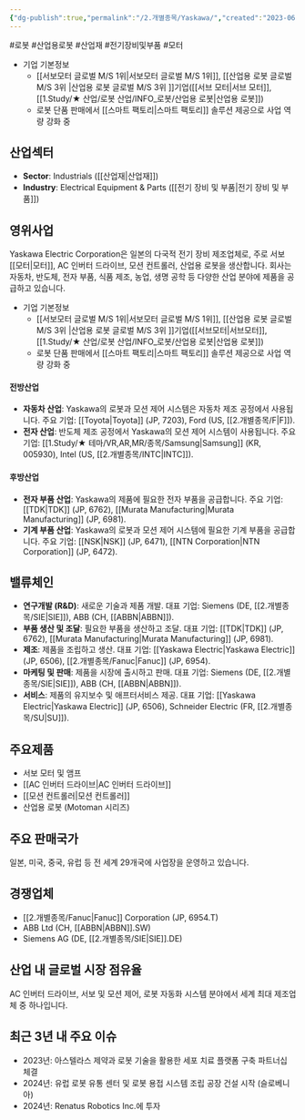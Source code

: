 ```yaml
---
{"dg-publish":true,"permalink":"/2.개별종목/Yaskawa/","created":"2023-06-28T12:13:14.213+09:00","updated":"2025-07-29T21:37:05.421+09:00"}
---
```


#로봇 #산업용로봇 #산업재 #전기장비및부품 #모터 


- 기업 기본정보
	- [[서보모터 글로벌 M/S 1위\|서보모터 글로벌 M/S 1위]], [[산업용 로봇 글로벌 M/S 3위 \|산업용 로봇 글로벌 M/S 3위 ]]기업([[서브 모터\|서브 모터]], [[1.Study/★ 산업/로봇 산업/INFO_로봇/산업용 로봇\|산업용 로봇]])
	- 로봇 단품 판매에서 [[스마트 팩토리\|스마트 팩토리]] 솔루션 제공으로 사업 역량 강화 중

## 산업섹터

- **Sector**: Industrials ([[산업재\|산업재]])
- **Industry**: Electrical Equipment & Parts ([[전기 장비 및 부품\|전기 장비 및 부품]])

## 영위사업

Yaskawa Electric Corporation은 일본의 다국적 전기 장비 제조업체로, 주로 서보 [[모터\|모터]], AC 인버터 드라이브, 모션 컨트롤러, 산업용 로봇을 생산합니다. 회사는 자동차, 반도체, 전자 부품, 식품 제조, 농업, 생명 공학 등 다양한 산업 분야에 제품을 공급하고 있습니다.

- 기업 기본정보
	- [[서보모터 글로벌 M/S 1위\|서보모터 글로벌 M/S 1위]], [[산업용 로봇 글로벌 M/S 3위 \|산업용 로봇 글로벌 M/S 3위 ]]기업([[서브모터\|서브모터]], [[1.Study/★ 산업/로봇 산업/INFO_로봇/산업용 로봇\|산업용 로봇]])
	- 로봇 단품 판매에서 [[스마트 팩토리\|스마트 팩토리]] 솔루션 제공으로 사업 역량 강화 중


#### 전방산업

- **자동차 산업**: Yaskawa의 로봇과 모션 제어 시스템은 자동차 제조 공정에서 사용됩니다. 주요 기업: [[Toyota\|Toyota]] (JP, 7203), Ford (US, [[2.개별종목/F\|F]]).
- **전자 산업**: 반도체 제조 공정에서 Yaskawa의 모션 제어 시스템이 사용됩니다. 주요 기업: [[1.Study/★ 테마/VR,AR,MR/종목/Samsung\|Samsung]] (KR, 005930), Intel (US, [[2.개별종목/INTC\|INTC]]).

#### 후방산업

- **전자 부품 산업**: Yaskawa의 제품에 필요한 전자 부품을 공급합니다. 주요 기업: [[TDK\|TDK]] (JP, 6762), [[Murata Manufacturing\|Murata Manufacturing]] (JP, 6981).
- **기계 부품 산업**: Yaskawa의 로봇과 모션 제어 시스템에 필요한 기계 부품을 공급합니다. 주요 기업: [[NSK\|NSK]] (JP, 6471), [[NTN Corporation\|NTN Corporation]] (JP, 6472).

## 밸류체인

- **연구개발 (R&D)**: 새로운 기술과 제품 개발. 대표 기업: Siemens (DE, [[2.개별종목/SIE\|SIE]]), ABB (CH, [[ABBN\|ABBN]]).
- **부품 생산 및 조달**: 필요한 부품을 생산하고 조달. 대표 기업: [[TDK\|TDK]] (JP, 6762), [[Murata Manufacturing\|Murata Manufacturing]] (JP, 6981).
- **제조**: 제품을 조립하고 생산. 대표 기업: [[Yaskawa Electric\|Yaskawa Electric]] (JP, 6506), [[2.개별종목/Fanuc\|Fanuc]] (JP, 6954).
- **마케팅 및 판매**: 제품을 시장에 출시하고 판매. 대표 기업: Siemens (DE, [[2.개별종목/SIE\|SIE]]), ABB (CH, [[ABBN\|ABBN]]).
- **서비스**: 제품의 유지보수 및 애프터서비스 제공. 대표 기업: [[Yaskawa Electric\|Yaskawa Electric]] (JP, 6506), Schneider Electric (FR, [[2.개별종목/SU\|SU]]).

## 주요제품

- 서보 모터 및 앰프
- [[AC 인버터 드라이브\|AC 인버터 드라이브]]
- [[모션 컨트롤러\|모션 컨트롤러]]
- 산업용 로봇 (Motoman 시리즈)

## 주요 판매국가

일본, 미국, 중국, 유럽 등 전 세계 29개국에 사업장을 운영하고 있습니다.

## 경쟁업체

- [[2.개별종목/Fanuc\|Fanuc]] Corporation (JP, 6954.T)
- ABB Ltd (CH, [[ABBN\|ABBN]].SW)
- Siemens AG (DE, [[2.개별종목/SIE\|SIE]].DE)

## 산업 내 글로벌 시장 점유율

AC 인버터 드라이브, 서보 및 모션 제어, 로봇 자동화 시스템 분야에서 세계 최대 제조업체 중 하나입니다.

## 최근 3년 내 주요 이슈

- 2023년: 아스텔라스 제약과 로봇 기술을 활용한 세포 치료 플랫폼 구축 파트너십 체결
- 2024년: 유럽 로봇 유통 센터 및 로봇 용접 시스템 조립 공장 건설 시작 (슬로베니아)
- 2024년: Renatus Robotics Inc.에 투자
